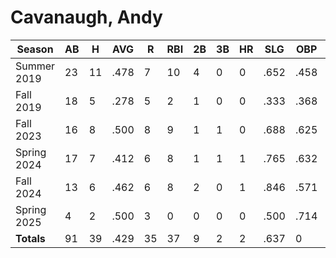 # Cavanaugh, Andy

| Season      | AB          | H           | AVG         | R           | RBI         | 2B          | 3B          | HR          | SLG         | OBP         | RSP         | SAF         | K           | BB          | PO          | A           | E           | FAVE        | IP          | H           | K           | BB          | R           | ER          | ERA         
| ----------- | ----------- | ----------- | ----------- | ----------- | ----------- | ----------- | ----------- | ----------- | ----------- | ----------- | ----------- | ----------- | ----------- | ----------- | ----------- | ----------- | ----------- | ----------- | ----------- | ----------- | ----------- | ----------- | ----------- | ----------- | ----------- 
| Summer 2019 | 23          | 11          | .478        | 7           | 10          | 4           | 0           | 0           | .652        | .458        | .562        | 1           | 2           | 0           | 19          | 4           | 0           | 1.000       | 0           | 0           | 0           | 0           | 0           | 0           | .000        
| Fall 2019   | 18          | 5           | .278        | 5           | 2           | 1           | 0           | 0           | .333        | .368        | .000        | 0           | 1           | 1           | 6           | 9           | 1           | .938        | 0           | 0           | 0           | 0           | 0           | 0           | .000        
| Fall 2023   | 16          | 8           | .500        | 8           | 9           | 1           | 1           | 0           | .688        | .625        | .500        | 0           | 1           | 0           | 8           | 0           | 0           | 1.000       | 0           | 0           | 0           | 0           | 0           | 0           | .000        
| Spring 2024 | 17          | 7           | .412        | 6           | 8           | 1           | 1           | 1           | .765        | .632        | .500        | 0           | 0           | 2           | 15          | 2           | 2           | .895        | 0           | 0           | 0           | 0           | 0           | 0           | .000        
| Fall 2024   | 13          | 6           | .462        | 6           | 8           | 2           | 0           | 1           | .846        | .571        | .571        | 0           | 2           | 1           | 2           | 3           | 2           | .714        | 0           | 0           | 0           | 0           | 0           | 0           | .000        
| Spring 2025 | 4           | 2           | .500        | 3           | 0           | 0           | 0           | 0           | .500        | .714        | .000        | 0           | 0           | 3           | 2           | 0           | 1           | .667        | 0           | 0           | 0           | 0           | 0           | 0           | .000        
| **Totals**  | 91          | 39          | .429        | 35          | 37          | 9           | 2           | 2           | .637        | 0           | 0           | 1           | 6           | 7           | 52          | 18          | 6           | .921        | 0.0         | 0           | 0           | 0           | 0           | 0           | 0           
